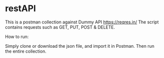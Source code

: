 # restAPI

This is a postman collection against Dummy API https://reqres.in/
The script contains requests such as GET, PUT, POST & DELETE. 

How to run:

Simply clone or download the json file, and import it in Postman. Then run the entire collection. 
